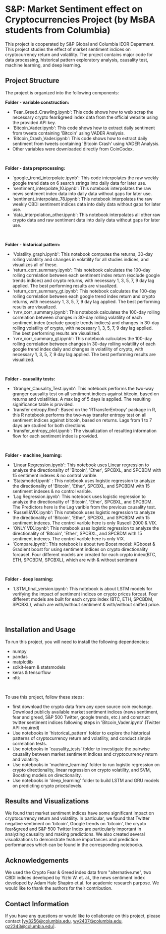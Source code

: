 # S&P: Market Sentiment effect on Cryptocurrencies Project (by MsBA students from Columbia)
This project is cooperated by S&amp;P Global and Columbia IEOR Deparment.
This project studies the effect of market sentiment indices on cryptocurrency return and volatility. The project contains major code for data processing, historical pattern exploratory analysis, causality test, machine learning, and deep learning.

## Project Structure
The project is organized into the following components:

<strong> Folder - variable construction: </strong> <br>
- 'Fear_Greed_Crawling.ipynb': This code shows how to web scrap the necessary crypto fear&greed index data from the official website using the provided API key.<br>
- 'Bitcoin_Vader.ipynb': This code shows how to extract daily sentiment from tweets containing 'Bitcoin' using VADER Analysis.<br>
- 'Bitcoin_Crash_Vader.ipynb': This code shows how to extract daily sentiment from tweets containing 'Bitcoin Crash' using VADER Analysis.<br>
- Other variables were downloaded directly from CoinCodex.<br>
<br>

<strong> Folder - data preprocessing: </strong> <br>
- 'google_trend_interpolate.ipynb': This code interpolates the raw weekly google trend data on 6 search strings into daily data for later use.<br>
- 'sentiment_interpolate_10.ipynb': This notebook interpolates the raw news sentiment index data into daily data without gaps for later use.<br>
- 'sentiment_interpolate_78.ipynb': This notebook interpolates the raw weekly CBDI sentiment indices data into daily data without gaps for later use.<br>
- 'data_interpolation_other.ipynb': This notebook interpolates all other raw crypto data and raw sentiment data into daily data without gaps for later use.<br>
<br>

<strong> Folder - historical pattern:</strong> <br>
- 'Volatility_graph.ipynb': This notebook computes the returns, 30-day rolling volatility and changes in volatility for all studies indices, and visualizes all of these.<br>
- 'return_corr_summary.ipynb': This notebook calculates the 100-day rolling correlation between each sentiment index return (exclude google trends indices) and crypto returns, with necessary 1, 3, 5, 7, 9 day lag applied. The best performing results are visualized.<br>
- 'return_corr_summary_gt.ipynb': This notebook calculates the 100-day rolling correlation between each google trend index return and crypto returns, with necessary 1, 3, 5, 7, 9 day lag applied. The best performing results are visualized.<br>
- 'rvrv_corr_summary.ipynb': This notebook calculates the 100-day rolling correlation between changes in 30-day rolling volatility of each sentiment index (exclude google trends indices) and changes in 30-day rolling volatility of crypto, with necessary 1, 3, 5, 7, 9 day lag applied. The best performing results are visualized.<br>
- 'rvrv_corr_summary_gt.ipynb': This notebook calculates the 100-day rolling correlation between changes in 30-day rolling volatility of each google trend index daily and changes in volatility of crypto, with necessary 1, 3, 5, 7, 9 day lag applied. The best performing results are visualized.<br>
<br>

<strong> Folder - causality tests:</strong> <br>
- 'Granger_Causality_Test.ipynb': This notebook performs the two-way granger causality test on all sentiment indices against bitcoin, based on returns and volatilities. A max lag of 5 days is applied. The resulting significance table is provided. <br>
- 'transfer entropy.Rmd': Based on the 'RTransferEntropy' package in R, this R notebook performs the two-way transfer entropy test on all sentiment indices against bitcoin, based on returns. Lags from 1 to 7 days are studied for both directions. 
- 'transfer_entropy_plot.ipynb': The visualization of resulting information flow for each sentiment index is provided. <br>
<br>

<strong> Folder - machine_learning:</strong> <br>
- 'Linear Regression.ipynb': This notebook uses Linear regression to analyze the directionality of 'Bitcoin', 'Ether', SPCBXL, and SPCBDM with 15 sentiment indexes & no control varible.<br>
- 'Statsmodel.ipynb' : This notebook uses logistic regression to analyze the directionality of 'Bitcoin', 'Ether', SPCBXL, and SPCBDM with 15 sentiment indexes & no control varible.<br>
- 'Lag Regression.ipynb': This notebook uses logistic regression to analyze the directionality of 'Bitcoin', 'Ether', SPCBXL, and SPCBDM. The Predictors here is the Lag varible from the previous causality test.<br>
- 'Russell&VIX.ipynb': This notebook uses logistic regression to analyze the directionality of 'Bitcoin', 'Ether', SPCBXL, and SPCBDM with 15 sentiment indexes. The control varible here is only Ruseell 2000 & VIX.<br>
- 'ONLY VIX.ipynb': This notebook uses logistic regression to analyze the directionality of 'Bitcoin', 'Ether', SPCBXL, and SPCBDM with 15 sentiment indexes. The control varible here is only VIX.<br>
- 'Compare.ipynb': This notebook is about two Boost model: XGboost & Gradient boost for using sentiment indices on crypto directionality forcaset. Four different models are created for each crypto index(BTC, ETH, SPCBDM, SPCBXL), which are with & without sentiment<br>
<br>

<strong> Folder - deep learning:</strong> <br>
- 'LSTM_final_version.ipynb': This notebook is about LSTM models for verifying the impact of sentiment indices on crypto prices forcast. Four different models are built for each crypto index (BTC, ETH, SPCBDM, SPCBXL), which are with/without sentiment & with/without shifted price.<br>
<br>

## Installation and Usage
To run this project, you will need to install the following dependencies:
- numpy
- pandas
- matplotlib
- scikit-learn & statsmodels
- keras & tensorflow
- nltk
<br>

To use this project, follow these steps:
- first download the crypto data from any open source coin exchange. Download publicly available market sentiment indices (news sentiment, fear and greed, S&P 500 Twitter, google trends, etc.) and construct twitter sentiment indices following steps in 'Bitcoin_Vader.ipynb' (Twitter API required)  <br>
- Use notebooks in 'historical_pattern' folder to explore the historical patterns of cryptocurrency return and volatility, and conduct simple correlation tests. <br>
- Use notebooks in 'causality_tests' folder to investigate the pairwise causality between market sentiment indices and cryptocurrency return and volatility.
- Use notebooks in 'machine_learning' folder to run logistic regression on crypto directionality, linear regression on crypto volatility, and SVM, Boosting models on directionality. <br>
- Use notebooks in 'deep_learning' folder to build LSTM and GRU models on predicting crypto prices/levels. 

## Results and Visualizations
We found that market sentiment indices have some significant impact on cryptocurrency return and volatility. In particular, we found that Twitter negative sentiment on 'bitcoin', Google trends on 'bitcoin', the crypto fear&greed and S&P 500 Twitter Index are particularly important in analyzing causality and making predictions. We also created several visualizations to demonstrate feature importances and prediction performances which can be found in the corresponding notebooks.

## Acknowledgements
We used the Crypto Fear & Greed index data from "alternative.me", two CBDI indices developed by Yizhi W. et. al., the news sentiment index developed by Adam Hale Shapiro et.al. for academic research purpose. We would like to thank the authors for their contribution.

## Contact Information
If you have any questions or would like to collaborate on this project, please contact [yy3256@columbia.edu, wy2407@columbia.edu, gz2343@columbia.edu].
